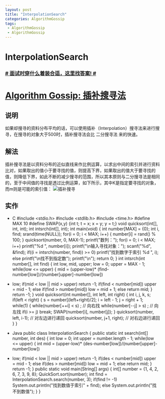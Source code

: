 ```yaml
---
layout: post
title: "InterpolationSearch"
categories: AlgorithmGossip
tags: 
 - AlgorithmGossip
 - AlgorithmGossip
--- 
```


# InterpolationSearch

### [# 面试时穿什么着装合适，这里找答案! #](http://taobao.esmartweb.com/man.htm)

# [Algorithm Gossip: 插补搜寻法]()

## 说明

如果却搜寻的资料分布平均的话，可以使用插补（Interpolation）搜寻法来进行搜寻，在搜寻的对象大于500时，插补搜寻法会比 二分搜寻法 来的快速。

## 解法

插补搜寻法是以资料分布的近似直线来作比例运算，以求出中间的索引并进行资料比对，如果取出的值小于要寻找的值，则提高下界，如果取出的值大于要寻找的 值，则降低下界，如此不断的减少搜寻的范围，所以其本原则与二分搜寻法是相同的，至于中间值的寻找是透过比例运算，如下所示，其中K是指定要寻找的对象， 而m则是可能的索引值：
![插补搜寻]( "插补搜寻")

## 实作

* C
#include <stdio.h>
#include <stdlib.h>
#include <time.h>
#define MAX 10
#define SWAP(x,y) {int t; t = x; x = y; y = t;}
void quicksort(int[], int, int);
int intsrch(int[], int);
int main(void) {
int number[MAX] = {0};
int i, find;
srand(time(NULL));
for(i = 0; i < MAX; i++) {
number[i] = rand() % 100;
}
quicksort(number, 0, MAX-1);
printf("数列：");
for(i = 0; i < MAX; i++)
printf("%d ", number[i]);
printf("\n输入寻找对象：");
scanf("%d", &find);
if((i = intsrch(number, find)) >= 0)
printf("找到数字于索引 %d ", i);
else
printf("\n找不到指定数");
printf("\n");
return 0;
}
int intsrch(int number[], int find) {
int low, mid, upper;
low = 0;
upper = MAX - 1;
while(low <= upper) {
mid = (upper-low)*
(find-number[low])/(number[upper]-number[low])
+ low;
if(mid < low || mid > upper)
return -1;
if(find < number[mid])
upper = mid - 1;
else if(find > number[mid])
low = mid + 1;
else
return mid;
}
return -1;
}
void quicksort(int number[], int left, int right) {
int i, j, k, s;
if(left < right) {
s = number[(left+right)/2];
i = left - 1;
j = right + 1;
while(1) {
while(number[++i] < s) ; // 向右找
while(number[--j] > s) ; // 向左找
if(i >= j)
break;
SWAP(number[i], number[j]);
}
quicksort(number, left, i-1); // 对左边进行递回
quicksort(number, j+1, right); // 对右边进行递回
}
}

* Java
public class InterpolationSearch {
public static int search(int[] number, int des) {
int low = 0;
int upper = number.length - 1;
while(low <= upper) {
int mid = (upper-low)*
(des-number[low])/(number[upper]-number[low])
+ low;
if(mid < low || mid > upper)
return -1;
if(des < number[mid])
upper = mid - 1;
else if(des > number[mid])
low = mid + 1;
else
return mid;
}
return -1;
}
public static void main(String[] args) {
int[] number = {1, 4, 2, 6, 7, 3, 9, 8};
QuickSort.sort(number);
int find = InterpolationSearch.search(number, 3);
if(find != -1)
System.out.println("找到数值于索引" + find);
else
System.out.println("找不到数值");
}
}
